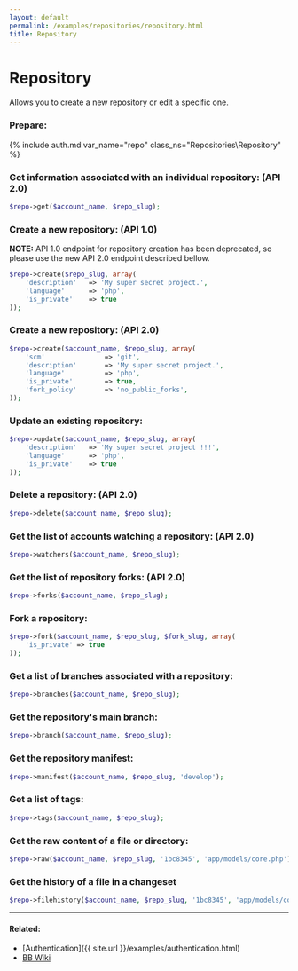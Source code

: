 ```yaml
---
layout: default
permalink: /examples/repositories/repository.html
title: Repository
---
```


# Repository

Allows you to create a new repository or edit a specific one.

### Prepare:
{% include auth.md var_name="repo" class_ns="Repositories\Repository" %}

### Get information associated with an individual repository: (API 2.0)

```php
$repo->get($account_name, $repo_slug);
```

### Create a new repository: (API 1.0)

**NOTE:** API 1.0 endpoint for repository creation has been deprecated, so please use the new API 2.0 endpoint described bellow.

```php
$repo->create($repo_slug, array(
    'description'   => 'My super secret project.',
    'language'      => 'php',
    'is_private'    => true
));
```

### Create a new repository: (API 2.0)

```php
$repo->create($account_name, $repo_slug, array(
    'scm'               => 'git',
    'description'       => 'My super secret project.',
    'language'          => 'php',
    'is_private'        => true,
    'fork_policy'       => 'no_public_forks',
));
```

### Update an existing repository:

```php
$repo->update($account_name, $repo_slug, array(
    'description'   => 'My super secret project !!!',
    'language'      => 'php',
    'is_private'    => true
));
```

### Delete a repository: (API 2.0)

```php
$repo->delete($account_name, $repo_slug);
```

### Get the list of accounts watching a repository: (API 2.0)

```php
$repo->watchers($account_name, $repo_slug);
```

### Get the list of repository forks: (API 2.0)

```php
$repo->forks($account_name, $repo_slug);
```

### Fork a repository:

```php
$repo->fork($account_name, $repo_slug, $fork_slug, array(
    'is_private' => true
));
```

### Get a list of branches associated with a repository:

```php
$repo->branches($account_name, $repo_slug);
```

### Get the repository's main branch:

```php
$repo->branch($account_name, $repo_slug);
```

### Get the repository manifest:

```php
$repo->manifest($account_name, $repo_slug, 'develop');
```

### Get a list of tags:

```php
$repo->tags($account_name, $repo_slug);
```

### Get the raw content of a file or directory:

```php
$repo->raw($account_name, $repo_slug, '1bc8345', 'app/models/core.php')
```

### Get the history of a file in a changeset

```php
$repo->filehistory($account_name, $repo_slug, '1bc8345', 'app/models/core.php')
```

----

#### Related:
  * [Authentication]({{ site.url }}/examples/authentication.html)
  * [BB Wiki](https://confluence.atlassian.com/display/BITBUCKET/repository+Resource#repositoryResource-Overview)
